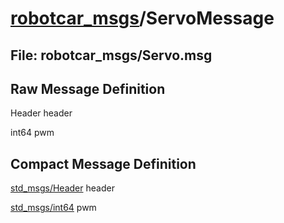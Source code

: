 # [robotcar_msgs](../README.md)/ServoMessage #

## File: robotcar_msgs/Servo.msg
## Raw Message Definition

Header header  
  
int64 pwm  


## Compact Message Definition

[std_msgs/Header](http://docs.ros.org/en/melodic/api/std_msgs/html/msg/Header.html) header  
  
[std_msgs/int64](http://docs.ros.org/en/melodic/api/std_msgs/html/msg/Int64.html) pwm  

